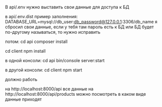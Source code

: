 В api/.env нужно выставить свои данные для доступа к БД

в api/.env.dist пример заполнения: DATABASE_URL=mysql://db_user:db_password@127.0.0.1:3306/db_name
я сбросил свои данные, если у тебя там пароль есть к БД или БД будет по-другому называться, то нужно исправить

потом:
cd api
composer install

cd client
npm install

в одной консоли:
cd api
bin/console server:start

в другой консоли:
cd client
npm start

должно работь

на http://localhost:8000/api все данные
на http://localhost:8000/api/products можно посмотреть в каком виде данные приходят
